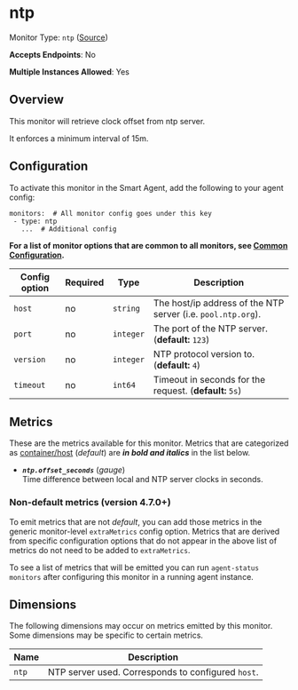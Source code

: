 <!--- GENERATED BY gomplate from scripts/docs/templates/monitor-page.md.tmpl --->

# ntp

Monitor Type: `ntp` ([Source](https://github.com/signalfx/signalfx-agent/tree/master/pkg/monitors/ntp))

**Accepts Endpoints**: No

**Multiple Instances Allowed**: Yes

## Overview

This monitor will retrieve clock offset from ntp server.

It enforces a minimum interval of 15m.


## Configuration

To activate this monitor in the Smart Agent, add the following to your
agent config:

```
monitors:  # All monitor config goes under this key
 - type: ntp
   ...  # Additional config
```

**For a list of monitor options that are common to all monitors, see [Common
Configuration](../monitor-config.md#common-configuration).**


| Config option | Required | Type | Description |
| --- | --- | --- | --- |
| `host` | no | `string` | The host/ip address of the NTP server (i.e. `pool.ntp.org`). |
| `port` | no | `integer` | The port of the NTP server. (**default:** `123`) |
| `version` | no | `integer` | NTP protocol version to. (**default:** `4`) |
| `timeout` | no | `int64` | Timeout in seconds for the request. (**default:** `5s`) |


## Metrics

These are the metrics available for this monitor.
Metrics that are categorized as
[container/host](https://docs.signalfx.com/en/latest/admin-guide/usage.html#about-custom-bundled-and-high-resolution-metrics)
(*default*) are ***in bold and italics*** in the list below.


 - ***`ntp.offset_seconds`*** (*gauge*)<br>    Time difference between local and NTP server clocks in seconds.

### Non-default metrics (version 4.7.0+)

To emit metrics that are not _default_, you can add those metrics in the
generic monitor-level `extraMetrics` config option.  Metrics that are derived
from specific configuration options that do not appear in the above list of
metrics do not need to be added to `extraMetrics`.

To see a list of metrics that will be emitted you can run `agent-status
monitors` after configuring this monitor in a running agent instance.

## Dimensions

The following dimensions may occur on metrics emitted by this monitor.  Some
dimensions may be specific to certain metrics.

| Name | Description |
| ---  | ---         |
| `ntp` | NTP server used. Corresponds to configured `host`. |



